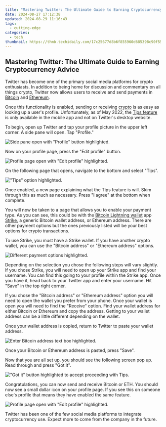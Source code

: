 ```yaml
---
title: "Mastering Twitter: The Ultimate Guide to Earning Cryptocurrency Advice"
date: 2024-08-27 17:12:38
updated: 2024-08-29 11:16:43
tags:
  - cutting-edge
categories:
  - tech
thumbnail: https://thmb.techidaily.com/17c25677d8b6f855960d685398c90f557dfcb8867eadfe8568f79af44cbea910.jpg
---
```


## Mastering Twitter: The Ultimate Guide to Earning Cryptocurrency Advice

Twitter has become one of the primary social media platforms for crypto enthusiasts. In addition to being home for discussion and commentary on all things crypto, Twitter now allows users to receive and send payments in [Bitcoin](https://extra-support.techidaily.com/navigating-through-excellent-hdr-cam-choices-for-2024/) and [Ethereum](https://extra-information.techidaily.com/in-2024-automated-opener-your-srt-files-windows-and-mac/).

 Once this functionality is enabled, sending or receiving [crypto](https://sim-unlock.techidaily.com/in-2024-top-11-free-apps-to-check-imei-on-itel-p40plus-phones-by-drfone-android/) is as easy as looking up a user's profile. Unfortunately, as of May 2022, the [Tips feature](https://help.twitter.com/en/using-twitter/tips) is only available in the mobile app and not on Twitter's desktop website.

 To begin, open up Twitter and tap your profile picture in the upper left corner. A side pane will open. Tap "Profile."

![Side pane open with &quot;Profile&quot; button highlighted.](https://static1.howtogeekimages.com/wordpress/wp-content/uploads/2022/04/IMG_3714.png) 

 Now on your profile page, press the "Edit profile" button.

![Profile page open with &quot;Edit profile&quot; highlighted.](https://static1.howtogeekimages.com/wordpress/wp-content/uploads/2022/04/IMG_3715-1.png) 

 On the following page that opens, navigate to the bottom and select "Tips".

![&quot;Tips&quot; option highlighted.](https://static1.howtogeekimages.com/wordpress/wp-content/uploads/2022/04/IMG_3716.png) 

 Once enabled, a new page explaining what the Tips feature is will. Skim through this as much as necessary. Press "I agree" at the bottom when complete.

 You will now be taken to a page that allows you to enable your payment type. As you can see, this could be with the [Bitcoin Lightning wallet](https://location-social.techidaily.com/how-to-activate-and-use-life360-ghost-mode-on-htc-u23-drfone-by-drfone-virtual-android/) app [Strike](https://strike.me/), a generic Bitcoin wallet address, or Ethereum address. There are other payment options but the ones previously listed will be your best options for crypto transactions.

 To use Strike, you must have a Strike wallet. If you have another crypto wallet, you can use the "Bitcoin address" or "Ethereum address" options.

![Different payment options highlighted.](https://static1.howtogeekimages.com/wordpress/wp-content/uploads/2022/04/IMG_3718.png) 

 Depending on the selection you chose the following steps will vary slightly. If you chose Strike, you will need to open up your Strike app and find your username. You can find this going to your profile within the Strike app. Once you have it, head back to your Twitter app and enter your username. Hit "Save" in the top right corner.

 If you chose the "Bitcoin address" or "Ethereum address" option you will need to open the wallet you prefer from your phone. Once your wallet is open you will need to find the "Receive" option. Find your wallet address for either Bitcoin or Ethereum and copy the address. Getting to your wallet address can be a little different depending on the wallet.

 Once your wallet address is copied, return to Twitter to paste your wallet address.

![Enter Bitcoin address text box highlighted.](https://static1.howtogeekimages.com/wordpress/wp-content/uploads/2022/04/IMG_3723.png) 

 Once your Bitcoin or Ethereum address is pasted, press "Save".

 Now that you are all set up, you should see the following screen pop up. Read through and press "Got it".

![&quot;Got it&quot; button highlighted to accept proceeding with Tips.](https://static1.howtogeekimages.com/wordpress/wp-content/uploads/2022/04/IMG_3721.png) 

 Congratulations, you can now send and receive Bitcoin or ETH. You should now see a small dollar icon on your profile page. If you see this on someone else's profile that means they have enabled the same feature.

![Profile page open with &quot;Edit profile&quot; highlighted.](https://static1.howtogeekimages.com/wordpress/wp-content/uploads/2022/04/IMG_3715-1.png) 

 Twitter has been one of the few social media platforms to integrate cryptocurrency use. Expect more to come from the company in the future.

<ins class="adsbygoogle"
     style="display:block"
     data-ad-format="autorelaxed"
     data-ad-client="ca-pub-7571918770474297"
     data-ad-slot="1223367746"></ins>



<ins class="adsbygoogle"
     style="display:block"
     data-ad-client="ca-pub-7571918770474297"
     data-ad-slot="8358498916"
     data-ad-format="auto"
     data-full-width-responsive="true"></ins>
